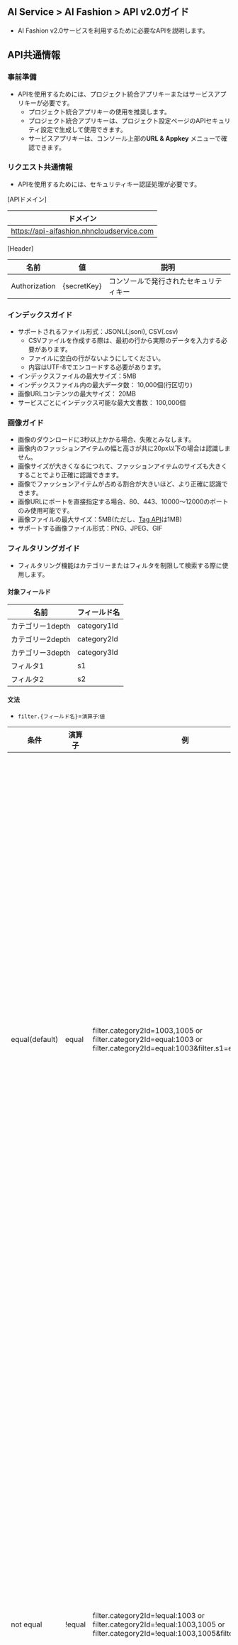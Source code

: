 ## AI Service > AI Fashion > API v2.0ガイド

- AI Fashion v2.0サービスを利用するために必要なAPIを説明します。

## API共通情報
### 事前準備
- APIを使用するためには、プロジェクト統合アプリキーまたはサービスアプリキーが必要です。
    - プロジェクト統合アプリキーの使用を推奨します。
    - プロジェクト統合アプリキーは、プロジェクト設定ページのAPIセキュリティ設定で生成して使用できます。
    - サービスアプリキーは、コンソール上部の**URL & Appkey** メニューで確認できます。

### リクエスト共通情報
- APIを使用するためには、セキュリティキー認証処理が必要です。

[APIドメイン]

| ドメイン                                   |
|-------------------------------------------|
| https://api-aifashion.nhncloudservice.com |

[Header]

| 名前 | 値 | 説明 |
| --- | --- | --- |
| Authorization | {secretKey} | コンソールで発行されたセキュリティキー |

### インデックスガイド

* サポートされるファイル形式：JSONL(.jsonl), CSV(.csv)
  * CSVファイルを作成する際は、最初の行から実際のデータを入力する必要があります。
  * ファイルに空白の行がないようにしてください。
  * 内容はUTF-8でエンコードする必要があります。
* インデックスファイルの最大サイズ：5MB
* インデックスファイル内の最大データ数： 10,000個(行区切り)
* 画像URLコンテンツの最大サイズ： 20MB
* サービスごとにインデックス可能な最大文書数： 100,000個


<span id="input-image-guide"></span>
### 画像ガイド

* 画像のダウンロードに3秒以上かかる場合、失敗とみなします。
* 画像内のファッションアイテムの幅と高さが共に20px以下の場合は認識しません。
* 画像サイズが大きくなるにつれて、ファッションアイテムのサイズも大きくすることでより正確に認識できます。
* 画像でファッションアイテムが占める割合が大きいほど、より正確に認識できます。
* 画像URLにポートを直接指定する場合、80、443、10000～12000のポートのみ使用可能です。
* 画像ファイルの最大サイズ：5MB(ただし、[Tag API](#tag-api)は1MB)
* サポートする画像ファイル形式：PNG、JPEG、GIF

<span id="filtering-guide"></span>
### フィルタリングガイド

* フィルタリング機能はカテゴリーまたはフィルタを制限して検索する際に使用します。

#### 対象フィールド
| 名前      | フィールド名     |
|-------------|-------------|
| カテゴリー1depth | category1Id |
| カテゴリー2depth | category2Id |
| カテゴリー3depth | category3Id |
| フィルタ1        | s1          |
| フィルタ2        | s2          |

#### 文法
* `filter.{フィールド名}`=`演算子`:`値`

| 条件         | 演算子 | 例                                                                                                                                   | 説明                                                            |
|----------------|--------|------------------------------------------------------------------------------------------------------------------------------------------|-------------------------------------------------------------------|
| equal(default) | equal  | filter.category2Id=1003,1005 or<br/>filter.category2Id=equal:1003 or<br/>filter.category2Id=equal:1003&filter.s1=equal:1                 | 対象フィールドの値がパラメータの値と同じ文書のみ結果としてレスポンスします。<br/>コンマ(,)で区切ってOR検索が可能です。 |
| not equal      | !equal | filter.category2Id=!equal:1003 or <br/>filter.category2Id=!equal:1003,1005 or<br/>filter.category2Id=!equal:1003,1005&filter.s1=!equal:1 | 対象フィールドの値がパラメータの値と異なる文書のみを結果としてレスポンスします。<br/>コンマ(,)で区切ってOR検索が可能です。 |

<span id="common-response"></span>
### レスポンス共通情報

- 全てのAPIリクエストに'200 OK'でレスポンスします。詳細なレスポンス結果はレスポンス本文ヘッダを参照してください。

[レスポンス本文ヘッダ]

| 名前               | タイプ  | 説明                          |
|----------------------|---------|---------------------------------|
| header.isSuccessful  | boolean | true:正常<br>false:エラー       |
| header.resultCode    | integer     | 0：正常<br>0より大きい：部分成功<br>負の値：エラー |
| header.resultMessage | string  | "SUCCESS":正常<br>その他：エラーメッセージを返す |

[成功レスポンス本文の例]

```json
{
	"header": {
		"isSuccessful": true,
		"resultCode": 0,
		"resultMessage": "SUCCESS"
	}
}
```

[失敗レスポンス本文の例]

```json
{
	"header": {
		"isSuccessful": false,
		"resultCode": -40000,
		"resultMessage": "InvalidParam"
	}
}
```

## サービス管理

### サービスの作成

* サービスを作成できるAPI
* 最大5個まで作成可能
* 許容文字
    * 英語小文字、数字、 (-),(_)
    * 最初の文字は英小文字のみ
    * 2～32文字

#### リクエスト

[URI]

| メソッド | URI                             |
|------|---------------------------------|
| POST | /v2.0/appkeys/{appKey}/services |

[Path Variable]

| 名前 | 説明                  |
|--------|-------------------------|
| appKey | 統合アプリキーまたはサービスアプリキー |

[Request Body]

| 名前      | 説明 |
|-------------|------|
| serviceName | サービス名 |

<details><summary>リクエスト例</summary>

```
curl -X POST "${domain}/v2.0/appkeys/{appKey}/services " -H 'Authorization: {secretKey}' -H 'Content-Type: application/json;charset=UTF-8' -d '{
    "serviceName": "my-serviceName"
}'
```

</details>

#### レスポンス

* [レスポンス本文ヘッダ説明省略]
    * [レスポンス共通情報](#common-response)で確認可能

<details><summary>レスポンス本文の例</summary>

``` json
{
    "header": {
        "isSuccessful": true,
        "resultCode": 0,
        "resultMessage": "SUCCESS"
    }
}
```

</details>

#### エラーコード

| resultCode | resultMessage                 | 説明         |
|------------|-------------------------------|----------------|
| -40000     | InvalidParam                  | パラメータにエラーがある |
| -41000     | UnauthorizedAppKey            | 承認されていないアプリキー |
| -42010     | DuplicateServiceName          | 重複したサービス名   |
| -42030     | ServiceQuotaExceededException | 許可されたサービス数超過 |
| -50000     | InternalServerError           | サーバーエラー      |

### サービス削除

* サービスを削除できるAPI
* サービスに処理中のインデックスリクエストがある場合も、サービスを削除できます。

#### リクエスト

[URI]

| メソッド | URI                                           |
|--------|-----------------------------------------------|
| DELETE | /v2.0/appkeys/{appKey}/services/{serviceName} |

[Path Variable]

| 名前      | 説明                  |
|-------------|-------------------------|
| appKey      | 統合アプリキーまたはサービスアプリキー |
| serviceName | サービス名                |

<details><summary>リクエスト例</summary>

```
curl -X DELETE "${domain}/v2.0/appkeys/{appKey}/services/{serviceName}"
```

</details>

#### レスポンス

* [レスポンス本文ヘッダ説明省略]
    * [レスポンス共通情報](#common-response)で確認可能

<details><summary>レスポンス本文の例</summary>

``` json
{
    "header": {
        "isSuccessful": true,
        "resultCode": 0,
        "resultMessage": "SUCCESS"
    }
}
```

</details>

#### エラーコード

| resultCode | resultMessage       | 説明         |
|------------|---------------------|----------------|
| -40000     | InvalidParam        | パラメータにエラーがある |
| -41000     | UnauthorizedAppKey  | 承認されていないアプリキー |
| -42000     | NotExistService     | 存在しないサービス |
| -50000     | InternalServerError | サーバーエラー      |

### サービスリスト照会

* 作成したサービスのリストを取得するAPI

#### リクエスト

[URI]

| メソッド | URI                             |
|-----|---------------------------------|
| GET | /v2.0/appkeys/{appKey}/services |

[Path Variable]

| 名前 | 説明                  |
|--------|-------------------------|
| appKey | 統合アプリキーまたはサービスアプリキー |

<details><summary>リクエスト例</summary>

```
curl -X GET "${domain}/v2.0/appkeys/{appKey}/services"
```

</details>

#### レスポンス

* [レスポンス本文ヘッダ説明省略]
    * [レスポンス共通情報](#common-response)で確認可能

[レスポンス本文データ]

| 名前                         | タイプ | 必須 | 例     | 説明            |
|--------------------------------|--------|----|------------|-------------------|
| data.totalCount                | integer    | O  | 2          | 総検索結果数    |
| data.items[].serviceName       | string | O  | my-service | サービス名          |
| data.items[].documentCount     | string | O  | 100        | 全文書数      |
| data.items[].remainInsertCount | integer    | O  | 3          | サービスごとに追加可能な文書数 |

<details><summary>レスポンス本文の例</summary>

``` json
{
    "header": {
        "isSuccessful": true,
        "resultCode": 0,
        "resultMessage": "SUCCESS"
    },
    "data": {
        "totalCount": 2,
        "items": [{
                "serviceName": "my-serviceName",
                "documentCount": 100
            },
            {
                "serviceName": "second_service",
                "documentCount": 50
            }
        ]
    }
}
```

</details>

#### エラーコード

| resultCode | resultMessage       | 説明         |
|------------|---------------------|----------------|
| -40000     | InvalidParam        | パラメータにエラーがある |
| -41000     | UnauthorizedAppKey  | 承認されていないアプリキー |
| -50000     | InternalServerError | サーバーエラー      |


### サービス照会

* サービス名で特定サービスの情報を取得するAPI

#### リクエスト

[URI]

| メソッド | URI                                           |
|-----|-----------------------------------------------|
| GET | /v2.0/appkeys/{appKey}/services/{serviceName} |

[Path Variable]

| 名前      | 説明                  |
|-------------|-------------------------|
| appKey      | 統合アプリキーまたはサービスアプリキー |
| serviceName | サービス名                |

<details><summary>リクエスト例</summary>

```
curl -X GET "${domain}/v2.0/appkeys/{appKey}/services/my-service"
```

</details>

#### レスポンス

* [レスポンス本文ヘッダ説明省略]
    * [レスポンス共通情報](#common-response)で確認可能

[レスポンス本文データ]

| 名前                 | タイプ  | 必須 | 例     | 説明            |
|------------------------|---------|----|------------|-------------------|
| data.serviceName       | string  | O  | my-service | サービス名          |
| data.documentCount     | string  | O  | 100        | 全文書数      |
| data.remainInsertCount | integer | O  | 3          | サービスごとに追加可能な文書数 |

<details><summary>レスポンス本文の例</summary>

``` json
{
    "header": {
        "isSuccessful": true,
        "resultCode": 0,
        "resultMessage": "SUCCESS"
    },
    "data": {
        "serviceName": "my-service",
        "documentCount": 100,
        "remainInsertCount": 3
    }
}
```

</details>

#### エラーコード

| resultCode | resultMessage       | 説明         |
|------------|---------------------|----------------|
| -40000     | InvalidParam        | パラメータにエラーがある |
| -41000     | UnauthorizedAppKey  | 承認されていないアプリキー |
| -50000     | InternalServerError | サーバーエラー      |


## 類似画像商品の推薦

### 商品IDで類似商品を検索

* 商品IDを基に類似商品を検索するAPI

#### リクエスト

[URI]

| メソッド | URI                                                                       |
|-----|---------------------------------------------------------------------------|
| GET | /v2.0/appkeys/{appKey}/services/{serviceName}/products/{productId}/search |

[Path Variable]

| 名前      | 説明                  |
|-------------|-------------------------|
| appKey      | 統合アプリキーまたはサービスアプリキー |
| serviceName | サービス名                |
| productId   | 商品ID                  |

[URL Parameter]

| 名前             | タイプ  | 必須 | 例   | 説明                                                                                                                                                  |
|--------------------|---------|----|----------|---------------------------------------------------------------------------------------------------------------------------------------------------------|
| limit              | integer | O  | 100      | 最大サイズ<br>1以上200以下に設定可能                                                                                                                         |
| filter.category1Id | string  | X  | equal:3  | category1Id値でフィルタリング                                                                                                                                 |
| filter.category2Id | string  | X  | !equal:3 | category2Id値でフィルタリング                                                                                                                                 |
| filter.category3Id | string  | X  | !equal:3 | category3Id値でフィルタリング                                                                                                                                 |
| filter.s1          | string  | X  | equal:3  | s1値でフィルタリング                                                                                                                                          |
| filter.s2          | string  | X  | !equal:3 | s2値でフィルタリング                                                                                                                                          |
| minSimilarity      | float   | X  | 0.8      | マッチングの有無を判断する類似度の最小基準値<br/> data.items[].similarity >= minSimilarity項目のみマッチングしていると判断します。<br/>0超過1.0以下に設定可能                                     |
| includeDuplicates  | boolean | X  | false    | 重複画像を含めるかどうか(デフォルト値：false)<br/>重複画像を含めるかどうかがfalseの場合、同じ商品は重複除去されるため、レスポンス結果がリクエストした文書数より少なくなる可能性があります。これを望まない場合は、重複画像を含めるかどうかをtrueに設定してリクエストしてください。 |

* filter.category1～3_id, filter.s1～2は[フィルタリングガイド](#filtering-guide)で確認可能

<details><summary>リクエスト例</summary>

```
curl -X GET "${domain}/v2.0/appkeys/{appKey}/services/{serviceName}/products/{productId}/search?limit=100&filter.s1=equal:1"
```

</details>

#### レスポンス

* [レスポンス本文ヘッダ説明省略]
    * [レスポンス共通情報](#common-response)で確認可能
  
[レスポンス本文データ]

| 名前                   | タイプ  | 必須 | 例                       | 説明          |
|--------------------------|---------|----|------------------------------|-----------------|
| data.totalCount          | integer | O  | 100                          | 総検索結果数  |
| data.query               | string  | O  | productId=10234455&limit=100 | 検索クエリ         |
| data.items[].similarity  | float   | O  | 0.91234                      | 検索類似度スコア   |
| data.items[].productId   | string  | O  | 8980335                      | 商品ID          |
| data.items[].name        | string  | O  | AAA red onepiece             | 商品名           |
| data.items[].imageUrl    | string  | O  | http://url.com               | アクセス可能な画像URL  |
| data.items[].category1Id | string  | X  | 72                           | カテゴリー1depth ID |
| data.items[].category2Id | string  | X  | 72                           | カテゴリー2depth ID |
| data.items[].category3Id | string  | X  | 72                           | カテゴリー3depth ID |
| data.items[].s1          | string  | X  | 72                           | 制限検索のためのフィルタ1   |
| data.items[].s2          | string  | X  | 72                           | 制限検索のためのフィルタ2   |


<details><summary>レスポンス本文の例</summary>

``` json
{
    "header": {
        "isSuccessful": true,
        "resultCode": 0,
        "resultMessage": "SUCCESS"
    },
    "data": {
        "totalCount": 1,
        "query": "productID=10234455&limit=100",
        "items": [{
                "similarity": 0.91234,
                "productId": "8980335",
                "name": "AAA red onepiece",
                "imageUrl": "http://url.com"
            }
        ]
    }
}
```

</details>

#### エラーコード

| resultCode | resultMessage       | 説明         |
|------------|---------------------|----------------|
| -40000     | InvalidParam        | パラメータにエラーがある |
| -40050     | NotFoundProductId   | 商品IDが見つからない  |
| -41000     | UnauthorizedAppKey  | 承認されていないアプリキー |
| -42000     | NotExistService     | 存在しないサービス |
| -50000     | InternalServerError | サーバーエラー      |


## カメラ検索

### ファッションアイテム検出

* 入力された画像からファッションアイテムを検出するAPI

#### リクエスト

[URI]

| メソッド | URI                                                  |
|-----|------------------------------------------------------|
| GET | /v2.0/appkeys/{appKey}/services/{serviceName}/detect |

[Path Variable]

| 名前      | 説明                  |
|-------------|-------------------------|
| appKey      | 統合アプリキーまたはサービスアプリキー |
| serviceName | サービス名                |

[URL Parameter]

| 名前 | タイプ | 必須 | 例                                    | 説明                 |
|------|--------|----|-------------------------------------------|------------------------|
| path | String | O  | `https://imagecdn.co.kr/sample_image.jpg` | URLエンコードされた画像のURL |

<details><summary>リクエスト例</summary>

```
curl -X GET "${domain}/v2.0/appkeys/{appKey}/services/{serviceName}/detect?path=https%3A%2F%2Fimagecdn.co.kr%2Fsample_image.jpg"
```

</details>

#### レスポンス

* [レスポンス本文ヘッダ説明省略]
    * [レスポンス共通情報](#common-response)で確認可能

[レスポンス本文データ]

| 名前              | タイプ       | 必須 | 例                                           | 説明                                                  |
|---------------------|--------------|----|--------------------------------------------------|---------------------------------------------------------|
| data.totalCount     | integer      | O  | 100                                              | 総検索結果数                                          |
| data.query          | string       | O  | `path=https://imagecdn.co.kr/sample_image.jpg`   | 検索クエリ                                                 |
| data.items[].link   | string       | O  | eyJwYXRoIjoHR0cHM6Ly9zMy11cy13ZXN0LTIuW...VlfX0= | [検出されたファッションアイテムで類似商品検索](#search-by-detect-link)で使用する値 |
| data.items[].center | double array | O  | [0.825047801147227, 0.330948979591837]           | 検出されたアイテムの中央x, y座標%                                   |
| data.items[].b0     | double array | O  | [0.676864247418738, 0.219377551020408]           | 検出されたアイテムのx0, y0座標%                                    |
| data.items[].b1     | double array | O  | [0.973231355525813, 0.4426204081632654]          | 検出されたアイテムのx1, y1座標%                                    |
| data.items[].score  | float        | O  | 0.9732                                           | 検出されたアイテムの信頼度                                        |

<details><summary>レスポンス本文の例</summary>

``` json
{
    "header": {
        "isSuccessful": true,
        "resultCode": 0,
        "resultMessage": "SUCCESS"
    },
    "data": {
        "totalCount": 2,
        "query": "path=https%3A%2F%2Fimagecdn.co.kr%2Fsample_image.jpg",
        "items": [{
                "link": "eyJwYXRoIjoHR0cHM6Ly9zMy11cy13ZXN0LTIuW1hem9uYXdzLmNvbS9mZy1pbWFnZS1zZWFyY2gvMjAxOTEyMDIvNDIyMDZmWYtYWI0Ni00Zjk2LThkYWItZGRkZjllMTI3VjLm9jdGV0LXN0cmVbsInR5cGUiOiJBTEwiLCJpbnB1dHMiOlt7ImJveCI6eyJsZWZ0IjozNQsInRvcCI6MTcyLCJ3aWR0aCI6MTU1LCJoZWlnaHQiOjE3NX0sInNjb3JlIjowg4NjAyODcwNzAyNzQzNTMsInR5cGUiOiJKQUNLRVfV0sImNvbmZpZ3MiOnsiY2FtZXJjp0cnVlfX0=",
                "center": [0.825047801172275, 0.330998979591837],
                "b0": [0.676864244718738, 0.219387751020408],
                "b1": [0.973231357555813, 0.4426020401632654],
                "score": 0.97323
            },
            {

                "link": "eyJwYXRoIjoiaHR0cHM6Ly9zMy11cy13ZXN0LTIuW1hem9uYXdzLmNvbS9mZy1pbWFnZSZWFyY2gvMjAxOTEyMDIvNDIyMDZmWYtYWI0Ni00Zjk2LThkYWItZGRkZjllMTI3OWVm9jdGV0LXN0cmSIsInR5cGUiOiJBTEwiLpbnB1dHMiOlt7ImJveCI6eyJsZWZ0IjozNQsInRvcCI6MyLCJ3aWR0aCI6MTU1LCJoZWlnaHQiOjE3NX0sInNjb3JlIjowLjg4NjAyODcwNzAyNzQzNTMsInR5cGUiOiJKQUNLRVQifV0sImNvbmZpZiOnsiY2FtZXJhIjp0cnVlfX0=",
                "center": [0.3929254301032506, 0.572066265306123],
                "b0": [0.3288718929253023, 0.506377551204082],
                "b1": [0.456978967952199, 0.637751020408163],
                "score": 0.97123

            }
        ]
    }
}
```

</details>

#### エラーコード

| resultCode | resultMessage               | 説明                                                |
|------------|-----------------------------|-------------------------------------------------------|
| -40000     | InvalidParam                | パラメータにエラーがある                                        |
| -41000     | UnauthorizedAppKey          | 承認されていないアプリキー                                    |
| -42000     | NotExistService             | 存在しないサービス                                       |
| -45020     | ImageTooLargeException      | 画像ファイルのサイズが大きすぎる<br>[画像ガイド](#input-image-guide)参考 |
| -45040     | InvalidImageFormatException | サポートしない画像ファイル形式<br>[画像ガイド](#input-image-guide)参考 |
| -45050     | InvalidImageURLException    | アクセスできないURL                                          |
| -45060     | ImageTimeoutError           | 画像ダウンロードタイムアウト                                    |
| -50000     | InternalServerError         | サーバーエラー                                             |

<span id="search-by-detect-link"></span>
### 検出されたファッションアイテムで類似商品検索

* detect APIからレスポンスで受け取ったlinkを基に類似商品を探すAPIです。

#### リクエスト

[URI]

| メソッド | URI                                                  |
|-----|------------------------------------------------------|
| GET | /v2.0/appkeys/{appKey}/services/{serviceName}/search |

[Path Variable]

| 名前      | 説明                  |
|-------------|-------------------------|
| appKey      | 統合アプリキーまたはサービスアプリキー |
| serviceName | サービスID                 |

[URL Parameter]

| 名前             | タイプ  | 必須 | 例                                             | 説明                                                                                                                                                  |
|--------------------|---------|----|----------------------------------------------------|---------------------------------------------------------------------------------------------------------------------------------------------------------|
| limit              | integer | O  | 100                                                | 最大サイズ<br>1以上200以下に設定可能                                                                                                                         |
| link               | string  | O  | eyJwYXRoIjoHR0cHM6Ly9zMy11cy13ZXN0LTIuW...VlfX0%3D | detect APIから渡されたlink(URLエンコード必要)                                                                                                                      |
| filter.category1Id | string  | X  | equal:3                                            | category1Id値でフィルタリング                                                                                                                                 |
| filter.category2Id | string  | X  | !equal:3                                           | category2Id値でフィルタリング                                                                                                                                 |
| filter.category3Id | string  | X  | !equal:3                                           | category3Id値でフィルタリング                                                                                                                                 |
| filter.s1          | string  | X  | equal:3                                            | s1値でフィルタリング                                                                                                                                          |
| filter.s2          | string  | X  | !equal:3                                           | s2値でフィルタリング                                                                                                                                          |
| minSimilarity      | float   | X  | 0.8                                                | マッチングの有無を判断する類似度の最小基準値<br/> data.items[].similarity >= minSimilarity項目のみマッチングしていると判断します。<br/>0超過1.0以下に設定可能                                     |
| includeDuplicates  | boolean | X  | false                                              | 重複画像を含めるかどうか(デフォルト値：false)<br/>重複画像を含めるかどうかがfalseの場合、同じ商品は重複除去されるため、レスポンス結果がリクエストした文書数より少なくなる可能性があります。これを望まない場合は、重複画像を含めるかどうかをtrueに設定してリクエストしてください。 |

* filter.category1～3_id, filter.s1～2は[フィルタリングガイド](#filtering-guide)で確認可能

<details><summary>リクエスト例</summary>

```
curl -X GET "${domain}/v2.0/appkeys/{appKey}/services/{serviceName}/image?limit=100&link=eyJwYXRoIjoiaHR0cHM6Ly9zMy11cy13ZXN0LTIuW1hem9u1XdzLmNvbS9mZy1pbWFnZSZWFyY2gvMjAxOTEyMDIvNDIyMDZmWYtYWI0Ni00Zjk2LThkYWItZGRkZjllMTI3OWVm9jdGV0LXN0cmSIsInR5cGUi0iJBTEwiLpbnB1dHMiOlt7ImJveCI6eyJsZWZ0IjozNQaInRvcCI6MyLCJ3aWR0aCI6MTU1LCJoZWlnaHQiOjE3NX0sInNjb3JlIjowLjg4NjAyODcwNzAyNzQzNTMsInR5cGUiOiJKQUNLRVQifV0sImNvbmZpZiOnsiY2FtZXJhIjp0cnVlfX0%3D&filter.s1=equal:1"
```

</details>

#### レスポンス

* [レスポンス本文ヘッダ説明省略]
    * [レスポンス共通情報](#common-response)で確認可能

[レスポンス本文データ]

| 名前                   | タイプ  | 必須 | 例                                                          | 説明          |
|--------------------------|---------|----|-----------------------------------------------------------------|-----------------|
| data.totalCount          | integer | O  | 100                                                             | 総検索結果数  |
| data.query               | string  | O  | link=eyJwYXRoIjoHR0cHM6Ly9zMy11cy13ZXN0LTIuW...VlfX0=&limit=100 | 検索クエリ         |
| data.items[].similarity  | float   | O  | 0.91234                                                         | 検索類似度スコア   |
| data.items[].productId   | string  | O  | 8980335                                                         | 商品ID          |
| data.items[].name        | string  | O  | AAA red onepiece                                                | 商品名           |
| data.items[].imageUrl    | string  | O  | http://url.com                                                  | アクセス可能な画像URL  |
| data.items[].category1Id | string  | X  | 72                                                              | カテゴリー1depth ID |
| data.items[].category2Id | string  | X  | 72                                                              | カテゴリー2depth ID |
| data.items[].category3Id | string  | X  | 72                                                              | カテゴリー3depth ID |
| data.items[].s1          | string  | X  | 72                                                              | 制限検索のためのフィルタ1   |
| data.items[].s2          | string  | X  | 72                                                              | 制限検索のためのフィルタ2   |


<details><summary>レスポンス本文の例</summary>

``` json
{
    "header": {
        "isSuccessful": true,
        "resultCode": 0,
        "resultMessage": "SUCCESS"
    },
    "data": {
        "totalCount": 1,
        "query": "link=eyJwYXRoIjoiaHR0cHM6Ly9zMy11cy13ZXN0LTIuW1hem9uYXdzLmNvbS9mZy1pbWfnZSZWFyY2gvMjAxOTEyMDIvNDIyMDZmWYtYWI0Ni00Zjk2LThkYWItZGRkZjllMTI3OWVm9jdGV0LXN0cmSIsInR5cGUiOiJBTEwiLpbnB1dHMi0lt7ImJveCI6eyJsZWZ0IjozNQsInRvcCI6MyLCJ3aWa0aCI6MTU1LCJozWlnaHQiOjE3NX0sInNjb3JlIjowLjg4NjAyODcwNzAyNzQzNTMsInR5cGUiOiJKQUNLRVQifV0sImNvbmZpZiOnsiY2FtZXJhIjp0cnVlfX0=&limit=100",
        "items": [{
                "similarity": 0.91234,
                "productId": "8980335",
                "name": "AAA red onepiece",
                "imageUrl": "http://url.com"
            }
        ]
    }
}
```

</details>

#### エラーコード

| resultCode | resultMessage               | 説明                                                |
|------------|-----------------------------|-------------------------------------------------------|
| -40000     | InvalidParam                | パラメータにエラーがある                                        |
| -41000     | UnauthorizedAppKey          | 承認されていないアプリキー                                    |
| -42000     | NotExistService             | 存在しないサービス                                       |
| -45020     | ImageTooLargeException      | 画像ファイルのサイズが大きすぎる<br>[画像ガイド](#input-image-guide)参考 |
| -45040     | InvalidImageFormatException | サポートしない画像ファイル形式<br>[画像ガイド](#input-image-guide)参考 |
| -45050     | InvalidImageURLException    | アクセスできないURL                                          |
| -45060     | ImageTimeoutError           | 画像ダウンロードタイムアウト                                    |
| -45070     | NoDetectedFashionItems      | 検出されたファッションアイテムなし                                      |
| -50000     | InternalServerError         | サーバーエラー                                             |

### 画像で類似商品検索

* 画像(URL, File)から認識された最も大きなファッションアイテムを基準に類似商品を探すAPI
* filter.category1～3_id, filter.s1～2は[フィルタリングガイド](#filtering-guide)で確認可能
* Content-Type: multipart/form-data

#### リクエスト

[URI]

| メソッド | URI                                                  |
|------|------------------------------------------------------|
| POST | /v2.0/appkeys/{appKey}/services/{serviceName}/search |

[Path Variable]

| 名前      | 説明                  |
|-------------|-------------------------|
| appKey      | 統合アプリキーまたはサービスアプリキー |
| serviceName | サービス名                |

[Request Body]

| 名前             | タイプ  | 必須 | 例          | 説明                                                                                                                                                  |
|--------------------|---------|----|-----------------|---------------------------------------------------------------------------------------------------------------------------------------------------------|
| imageUrl           | string  | △  | http://url.com	 | 画像のURL                                                                                                                                                |
| imageFile          | file    | △  | image.png	      | 画像ファイル                                                                                                                                              |
| limit              | integer | O  | 100             | 最大サイズ<br>1以上200以下に設定可能                                                                                                                         |
| filter.category1Id | string  | X  | equal:3         | category1Id値でフィルタリング                                                                                                                                 |
| filter.category2Id | string  | X  | !equal:3        | category2Id値でフィルタリング                                                                                                                                 |
| filter.category3Id | string  | X  | !equal:3        | category3Id値でフィルタリング                                                                                                                                 |
| filter.s1          | string  | X  | equal:3         | s1値でフィルタリング                                                                                                                                          |
| filter.s2          | string  | X  | !equal:3        | s2値でフィルタリング                                                                                                                                          |
| minSimilarity      | float   | X  | 0.8             | マッチングの有無を判断する類似度の最小基準値<br/> data.items[].similarity >= minSimilarity項目のみマッチングしていると判断します。<br/>0超過1.0以下に設定可能                                     |
| includeDuplicates  | boolean | X  | false           | 重複画像を含めるかどうか(デフォルト値：false)<br/>重複画像を含めるかどうかがfalseの場合、同じ商品は重複除去されるため、レスポンス結果がリクエストした文書数より少なくなる可能性があります。これを望まない場合は、重複画像を含めるかどうかをtrueに設定してリクエストしてください。 |

<details><summary>リクエスト例</summary>

```
curl -X POST -H 'Content-Type: multipart/form-data' -F imageFile=@image.png -F limit=100 "${domain}/v2.0/appkeys/{appKey}/services/{serviceName}/search"
```

</details>

#### レスポンス

* [レスポンス本文ヘッダ説明省略]
    * [レスポンス共通情報](#common-response)で確認可能

[レスポンス本文データ]

| 名前                   | タイプ  | 必須 | 例                       | 説明          |
|--------------------------|---------|----|------------------------------|-----------------|
| data.totalCount          | integer | O  | 100                          | 総検索結果数  |
| data.items[].productId   | string  | O  | 8980335                      | 商品ID          |
| data.items[].similarity  | float   | O  | 0.91234                      | 検索類似度スコア   |
| data.items[].name        | string  | O  | AAA red onepiece             | 商品名           |
| data.items[].imageUrl    | string  | O  | http://url.com               | アクセス可能な画像URL  |
| data.items[].category1Id | string  | X  | 72                           | カテゴリー1depth ID |
| data.items[].category2Id | string  | X  | 72                           | カテゴリー2depth ID |
| data.items[].category3Id | string  | X  | 72                           | カテゴリー3depth ID |
| data.items[].s1          | string  | X  | 72                           | 制限検索のためのフィルタ1   |
| data.items[].s2          | string  | X  | 72                           | 制限検索のためのフィルタ2   |


<details><summary>レスポンス本文の例</summary>

``` json
{
    "header": {
        "isSuccessful": true,
        "resultCode": 0,
        "resultMessage": "SUCCESS"
    },
    "data": {
        "totalCount": 1,
        "query": "productID=10234455&limit=100",
        "items": [{
                "productId": "8980335",
                "similarity": 0.91234,
                "name": "AAA red onepiece",
                "imageUrl": "http://url.com"
            }
        ]
    }
}
```

</details>

#### エラーコード

| resultCode | resultMessage               | 説明                                                |
|------------|-----------------------------|-------------------------------------------------------|
| -40000     | InvalidParam                | パラメータにエラーがある                                        |
| -41000     | UnauthorizedAppKey          | 承認されていないアプリキー                                    |
| -42000     | NotExistService             | 存在しないサービス                                       |
| -45020     | ImageTooLargeException      | 画像ファイルのサイズが大きすぎる<br>[画像ガイド](#input-image-guide)参考 |
| -45040     | InvalidImageFormatException | サポートしない画像ファイル形式<br>[画像ガイド](#input-image-guide)参考 |
| -45050     | InvalidImageURLException    | アクセスできないURL                                          |
| -45060     | ImageTimeoutError           | 画像ダウンロードタイムアウト                                    |
| -45070     | NoDetectedFashionItems      | 検出されたファッションアイテムがない                                      |
| -50000     | InternalServerError         | サーバーエラー                                             |


## ディープタギング

<span id="tag-api"></span>
### ファッションアイテムタグ検出

* 入力画像からファッションアイテムのタグ情報を検出するAPI

#### リクエスト

[URI]

| メソッド | URI                                               |
|-----|---------------------------------------------------|
| GET | /v2.0/appkeys/{appKey}/services/{serviceName}/tag |

[Path Variable]

| 名前      | 説明                  |
|-------------|-------------------------|
| appKey      | 統合アプリキーまたはサービスアプリキー |
| serviceName | サービス名                |

[URL Parameter]

| 名前    | タイプ  | 必須 | 例                                    | 説明                                                                                           |
|-----------|---------|----|-------------------------------------------|--------------------------------------------------------------------------------------------------|
| path      | string  | O  | `https://imagecdn.co.kr/sample_image.jpg` | URLエンコードされた画像URL                                                                                 |
| lang      | string  | X  | ko                                        | ラベルの言語(デフォルト値: en)<br/>en: English<br/>ko: Korean<br/>ja: Japanese                                  |
| itemLimit | integer | X  | 3                                         | 画像から見つかったファッションアイテムのうち、タグ情報をレスポンスするアイテムの数<br/>アイテムの幅が長い順にソート(デフォルト値：1)<br/>最大サイズ<br>1以上4以下に設定可能 |

<details><summary>リクエスト例</summary>

```
curl -X GET "${domain}/v2.0/appkeys/{appKey}/services/{serviceName}/tag?path=https%3A%2F%2Fimagecdn.co.kr%2Fsample_image.jpg&lang=ko&item_limit=3"
```

</details>

#### レスポンス

* [レスポンス本文ヘッダ説明省略]
    * [レスポンス共通情報](#common-response)で確認可能

[レスポンス本文データ]

| 名前                             | タイプ       | 必須 | 例                                                              | 説明                                       |
|------------------------------------|--------------|----|---------------------------------------------------------------------|----------------------------------------------|
| data.totalCount                    | integer      | O  | 2                                                                   | 総検索結果数                               |
| data.query                         | string       | O  | `path=https://imagecdn.co.kr/sample_image.jpg&lang=ko&item_limit=3` | 検索クエリ                                      |
| data.items[].type                  | string       | O  | JACKET                                                              | 検出されたアイテムのタイプ                            |
| data.items[].score                 | float        | O  | 0.9515                                                              | 検出されたアイテムの信頼度                             |
| data.items[].tags                  | array        | O  |                                                                     | 検出されたアイテムタグ情報の配列                        |
| data.items[].tags[].attribute      | string       | O  | category                                                            | タグのプロパティ                                   |
| data.items[].tags[].labels         | array        | O  |                                                                     | タグラベルの配列                                |
| data.items[].tags[].labels[].label | string       | O  | ブラウス\| Blouse                                                      | タグラベル<br/>URLパラメータのlangによってレスポンス言語が変わる |
| data.items[].tags[].labels[].score | float        | O  | 0.9545                                                              | タグラベルの信頼度                               |
| data.items[].center                | double array | O  | [0.825047801147227, 0.330948979591837]                              | 検出されたアイテムの中央x, y座標%                        |
| data.items[].b0                    | double array | O  | [0.676864247418738, 0.219377551020408]                              | 検出されたアイテムのx0, y0座標%                         |
| data.items[].b1                    | double array | O  | [0.973231355525813, 0.4426204081632654]                             | 検出されたアイテムのx1, y1座標%                         |

<br>
<details><summary>レスポンス本文の例</summary>

``` json
{
    "header": {
        "isSuccessful": true,
        "resultCode": 0,
        "resultMessage": "SUCCESS"
    },
    "data": {
        "totalCount": 2,
        "query": "path=https%3A%2F%2Fimagecdn.co.kr%2Fsample_image.jpg&lang=ko&item_limit=3",
        "items": [{
            "type": "SHIRT",
            "tags": [{
                "attribute": "category", "labels": [{ "label": "ブラウス", "score": 0.9966272115707397 }]
            }, {
                "attribute": "color", "labels": [{ "label": "ベージュ/アイボリー", "score": 0.7692235112190247 }]
            }, {
                "attribute": "pattern", "labels": [{ "label": "無地", "score": 0.9893960356712341 }]
            }, {
                "attribute": "fabric", "labels": [{ "label": "シルク", "score": 0.586938738822937 }]
            }, {
                "attribute": "neckline", "labels": [{ "label": "シャツの襟", "score": 0.9922573566436768 }]
            }, {
                "attribute": "shoulder", "labels": [{ "label": "バフ/ボリューム", "score": 0.5369117856025696 }]
            }, {
                "attribute": "sleeve_length", "labels": [{ "label": "長袖", "score": 0.6998409032821655 }]
            }, {
                "attribute": "sleeve_shape", "labels": [{ "label": "ストレート", "score": 0.689109206199646 }]
            }, {
                "attribute": "length_up", "labels": [{ "label": "ウエストライン", "score": 0.9575495719909668 }]
            }, {
                "attribute": "age", "labels": [{ "label": "大人", "score": 0.9985153079032898 }]
            }, {
                "attribute": "gender", "labels": [{ "label": "女性", "score": 0.9960111379623413 }]
            }, {
                "attribute": "detail", "labels": [{ "label": "ボタン", "score": 0.9440848231315613 }]
            }, {
                "attribute": "fit", "labels": [{ "label": "基本フィット/レギュラーフィット", "score": 0.789472222328186 }]
            }],
            "center": [ 0.46125, 0.34125 ],
            "b0": [ 0.1875, 0.0175 ],
            "b1": [ 0.735, 0.665 ],
            "score": 0.93118
        }, {
            "type": "SKIRT",
            "tags": [{
                "attribute": "category", "labels": [{ "label": "スカート", "score": 0.9997897744178772 }]
            }, {
                "attribute": "color", "labels": [{ "label": "ブラウン/茶色", "score": 0.8597127199172974 }]
            }, {
                "attribute": "pattern", "labels": [{ "label": "無地", "score": 0.988312304019928 }]
            }, {
                "attribute": "fabric", "labels": [{ "label": "キャンバス", "score": 0.24775846302509308 }]
            }, {
                "attribute": "length_lo", "labels": [{ "label": "ショート", "score": 0.9987099170684814 }]
            }, {
                "attribute": "age", "labels": [{ "label": "大人", "score": 0.9993846416473389 }]
            }, {
                "attribute": "gender", "labels": [{ "label": "女性", "score": 0.9950520396232605 }]
            }, {
                "attribute": "detail", "labels": [{ "label": "ラップスタイル", "score": 0.7058117985725403 }]
            }, {
                "attribute": "fit", "labels": [{ "label": "基本フィット/レギュラーフィット", "score": 0.9844645857810974 }]
            }, {
                "attribute": "shape", "labels": [{ "label": "Aライン/フレア", "score": 0.9432026743888855 }]
            }],
            "center": [ 0.5, 0.69125 ],
            "b0": [ 0.28, 0.445 ],
            "b1": [ 0.72, 0.9375 ],
            "score": 0.939945
        }]
    }
}
```
</details>

#### エラーコード

| resultCode | resultMessage               | 説明                                                |
|------------|-----------------------------|-------------------------------------------------------|
| -40000     | InvalidParam                | パラメータにエラーがある                                        |
| -41000     | UnauthorizedAppKey          | 承認されていないアプリキー                                    |
| -42000     | NotExistService             | 存在しないサービス                                       |
| -45020     | ImageTooLargeException      | 画像ファイルのサイズが大きすぎる<br>[画像ガイド](#input-image-guide)参考 |
| -45040     | InvalidImageFormatException | サポートしない画像ファイル形式<br>[画像ガイド](#input-image-guide)参考 |
| -45050     | InvalidImageURLException    | アクセスできないURL                                          |
| -45060     | ImageTimeoutError           | 画像ダウンロードタイムアウト                                    |
| -50000     | InternalServerError         | サーバーエラー                                             |

## インデックス
### インデックスリクエスト

* ファッションアイテムデータをインデックスするAPI
* 渡されたファイルの最初の行を分析して、フォーマットエラーがあるかどうかを検査します。
* 最初の行にエラーが見つからない場合、インデックスのためのキューに入った後、スケジュールに従ってインデックスが作成されます。
* 直接データファイルを送信するか、ダウンロード可能なURLでデータファイルを渡すことができます。
* Content-Type: multipart/form-data

#### ファイルデータフォーマット

| 名前      | field       | value type | 必須 | max length | 備考                             |
|-------------|-------------|------------|----|------------|------------------------------------|
| 商品ID        | productId   | string     | O  | 72         | ユニークキー                       |
| 状態      | status      | string     | O  | 7          | enable:追加またはアップデート<br/>disable:削除 |
| 商品名前    | name        | string     | O  | 256        | 商品名                              |
| カテゴリー1depth | category1Id | string     | O  | 72         | カテゴリー1depth ID                    |
| カテゴリー2depth | category2Id | string     | O  | 72         | カテゴリー2depth ID                    |
| カテゴリー3depth | category3Id | string     | O  | 72         | カテゴリー3depth ID                    |
| 画像url      | imageUrl    | string     | O  | 1000       | アクセス可能な画像URL                     |
| フィルタ1         | s1          | string     | O  | 72         | 制限検索のためのフィルタ1                      |
| フィルタ2         | s2          | string     | O  | 72         | 制限検索のためのフィルタ2                      |

##### JSONLの例
```
{"productId": "10001", "status": "enable", "name": "AAA red onepiece", "category1Id": "1", "category2Id": "1", "category3Id": "2", "imageUrl": "http://aaaaaaa.bbbbb.jpg", "s1": "1", "s2": "2"}
{"productId": "10002", "status": "disable", "name": "BBB blue onepiece", "category1Id": "1", "category2Id": "1", "category3Id": "2", "imageUrl": "http://bbbbbbb.ccccc.jpg", "s1": "s1", "s2": "2"}
{"productId": "10003", "status": "enable", "name": "BBB blue blouse", "category1Id": "1", "category2Id": "1", "category3Id": "3", "imageUrl": "http://bbbbbbb.ddddd.jpg", "s1": "", "s2": "s2"}
...
```

##### CSVの例
```
10001,enable,AAA red onepiece,1,1,2,http://aaaaaaa.bbbbb.jpg,1,2
10002,disable,BBB blue onepiece,1,1,2,http://bbbbbbb.ccccc.jpg,s1,2
10003,enable,BBB blue blouse,1,1,3,http://bbbbbbb.ddddd.jpg,,s2
...
```

#### リクエスト

[URI]

| メソッド | URI                                                   |
|------|-------------------------------------------------------|
| POST | /v2.0/appkeys/{appKey}/services/{serviceName}/indexes |

[Path Variable]

| 名前      | 説明                  |
|-------------|-------------------------|
| appKey      | 統合アプリキーまたはサービスアプリキー |
| serviceName | サービス名                |

[Form Data]

| 名前 | タイプ | 必須かどうか | 例                                               | 説明                                                 |
|--------|--------|-------|------------------------------------------------------|--------------------------------------------------------|
| format | string | O     | jsonl                                                | jsonlまたはcsv                                           |
| link   | string | △     | https://cdn.my-domain.com/202106251000_product.jsonl | データファイルURL                                             |
| file   | file   | △     | @filename                                            | データファイル<br/>linkがfileより優先順位が高く、linkがある場合はfileは無視される |


<details>
<summary>リクエスト例1</summary>

```
curl -X POST "/v2.0/appkeys/{appKey}/services/{serviceName}/indexes" -H "Content-Type: multipart/form-data" -F "file=@/home/user1/202106251000_product.jsonl -F format=jsonl"
```

</details>

<details>
<summary>リクエスト例2</summary>

```
curl -X POST "/v2.0/appkeys/{appKey}/services/{serviceName}/indexes" -H "Content-Type: multipart/form-data" -F "link=https://cdn.my-domain.com/202106251000_product.jsonl -F format=jsonl"
```

</details>

#### レスポンス

* [レスポンス本文ヘッダ説明省略]
    * [レスポンス共通情報](#common-response)で確認可能

[レスポンス本文データ]

| 名前       | タイプ | 必須 | 例                               | 説明 |
|--------------|--------|----|--------------------------------------|--------|
| data.indexID | string | O  | 24bb94b3-8a6b-488e-b038-4f6038da2596 | インデックスID |

<details>
<summary>レスポンス本文の例</summary>

```json
{
    "header": {
        "isSuccessful": true,
        "resultCode": 0,
        "resultMessage": "SUCCESS"
    },
    "data": {
        "indexID": "24bb94b3-8a6b-488e-b038-4f6038da2596"
    }
}
```

</details>

#### エラーコード
| resultCode | resultMessage               | 説明                               |
|------------|-----------------------------|--------------------------------------|
| -40000     | InvalidParam                | パラメータにエラーがある                      |
| -40010     | InvalidFileError            | ファイル転送にエラーがある場合                 |
| -40020     | NoDataError                 | 転送されたファイルが空のファイルである場合                 |
| -40030     | ExceedDataSizeError         | 転送されたファイルが定められた容量または定められたデータ数を超過した場合 |
| -40080     | TooManyRequestError         | 同時に複数のリクエストを行った場合                |
| -41000     | UnauthorizedAppKey          | 承認されていないアプリキー                   |
| -42000     | NotExistService             | 存在しないサービス                      |
| -50000     | InternalServerError         | サーバーエラー                            |


### インデックスリスト照会
* リクエストされたインデックスリストを取得するAPI
* インデックスリクエストに関する情報を知ることができます。
* インデックス情報の最大保管期間は登録時間基準6か月です。

#### リクエスト

[URI]

| メソッド | URI                                                   |
|-----|-------------------------------------------------------|
| GET | /v2.0/appkeys/{appKey}/services/{serviceName}/indexes |

[Path Variable]

| 名前      | 説明          |
|-------------|-----------------|
| appKey      | 統合アプリキーまたはサービスアプリキー |
| serviceName | サービス名        |

[URL Parameter]

| 名前   | タイプ       | 必須 | 例             | 説明                                                                                |
|----------|--------------|----|--------------------|---------------------------------------------------------------------------------------|
| start    | integer      | O  | 0                  | 開始インデックス<br/>0から開始                                                                   |
| limit    | integer      | O  | 100                | 最大100<br/>start:0, limit: 100の場合は1から100まで<br/>start: 200, limit: 100の場合は201から300まで |
| order    | string       | X  | requestedTime:desc | ソート条件(デフォルト値: requestedTime:desc)<br/>設定可能条件は[ソート](#indexes-status-order)参照       |
| statuses | string array | X  | running,finished   | インデックスの状態値                                                                          |

#### ページング
* startとlimitパラメータでページングが可能です。
  * start: 0から開始します。
  * limit: 0より大きく、最大100まで可能です。
* 最大ページング可能な数字は1000です。
  * 可能:
    * start: 900
    * end: 100
  * 不可：
    * start: 901
    * end: 100
    * 最大可能なページング数である1000を超えるので不可能です。

<span id="indexes-status-order"></span>
#### ソート
* レスポンス文書のソートパラメータ
* パラメータ形式
  * {ソート可能項目}:{ソート方式}
* ソート可能項目
  * requestedTime:インデックスリクエスト登録時間
  * startTime:インデックス開始時間
  * finishTime:インデックス終了時間
  * addedCount:追加された文書数
  * failedCount:失敗文書数
  * deletedCount:削除文書数
  * exceededCount:制限された使用量を超えた文書数
  * updatedCount:修正文書数
  * totalCount:全文書数
* ソート方式
  * asc:昇順
  * desc:降順

#### インデックス状態
* インデックス状態値を条件として検索できます。
  * reserved:待機
  * running:進行中
  * failed:全体失敗
  * finished:完了(部分失敗を含む)
  * canceled:キャンセル
  * deleted:削除

<details>
<summary>リクエスト例 </summary>

```
curl -X GET "/v2.0/appkeys/{appKey}/services/{serviceName}/indexes?start=0&limit=100&status=running,finished&order=startTime:desc"
```

</details>

#### レスポンス

* [レスポンス本文ヘッダ説明省略]
    * [レスポンス共通情報](#common-response)で確認可能

[レスポンス本文データ]

| 名前                     | タイプ         | 必須 | 例                               | 説明                                                                                          |
|----------------------------|----------------|----|--------------------------------------|-------------------------------------------------------------------------------------------------|
| data.total                 | integer        | O  | 100                                  | 検索された全文書数                                                                                |
| data.items[].service       | string         | O  | test                                 | サービス名                                                                                        |
| data.items[].id            | string         | O  | 24bb94b3-8a6b-488e-b038-4f6038da2596 | インデックスID                                                                                           |
| data.items[].filename      | string         | O  | 202106251000_product.jsonl           | インデックスファイル名                                                                                    |
| data.items[].status        | string         | O  | reserved                             | 現在のインデックスの状態を示します。<br/>reserved:待機<br/>running:進行中<br/>failed:全て失敗<br/>finished:完了(部分失敗を含む) |
| data.items[].requestedTime | unix timestamp | O  | 1625098033                           | インデックスリクエスト登録時間                                                                                 |
| data.items[].startTime     | unix timestamp | O  | 1625098033                           | インデックス開始時間                                                                                    |
| data.items[].finishTime    | unix timestamp | O  | 1625098033                           | インデックスが完了した時間                                                                                  |
| data.items[].addedCount    | integer        | O  | 234                                  | 追加された文書数                                                                                   |
| data.items[].failedCount   | integer        | O  | 31                                   | 失敗した文書数<br/>画像ダウンロード失敗などが含まれ、ファッションアイテムが見つからない場合も含む。                                  |
| data.items[].exceededCount | integer        | O  | 31                                   | 制限使用量を超えてインデックスできない文書の数。                                                                  |
| data.items[].deletedCount  | integer        | O  | 31                                   | 削除された文書の数。                                                                                    |
| data.items[].updatedCount  | integer        | O  | 592                                  | 修正された文書の数                                                                                   |
| data.items[].totalCount    | integer        | O  | 888                                  | インデックス総文書数                                                                                  |

<details>
<summary>レスポンス本文の例</summary>

```json
{
    "header": {
        "isSuccessful": true,
        "resultCode": 0,
        "resultMessage": "SUCCESS"
    },
    "data": {
        "total": 100,
        "items":[{
            "id": "24bb94b3-8a6b-488e-b038-4f6038da2596",
            "serviceName": "test",
            "filename": "202106251000_product.jsonl",
            "status": "reserved",
            "requestedTime": 1627018935,
            "startTime": 1627018935,
            "finishTime": 1627018935,
            "addedCount": 234,
            "failedCount": 31,
            "exceededCount": 31,
            "deletedCount": 31,
            "updatedCount": 592,
            "totalCount": 888
        }]
    }
}
```

</details>

#### エラーコード

| resultCode | resultMessage       | 説明         |
|------------|---------------------|----------------|
| -40000     | InvalidParam        | パラメータにエラーがある |
| -41000     | UnauthorizedAppKey  | 承認されていないアプリキー |
| -42000     | NotExistService     | 存在しないサービス |
| -50000     | InternalServerError | サーバーエラー      |


### インデックス詳細照会
* 特定インデックスリクエストに対する詳細情報を知ることができるAPI
* インデックス詳細情報の最大保管期間は登録時間基準6か月です。

#### リクエスト

[URI]

| メソッド | URI                                                             |
|-----|-----------------------------------------------------------------|
| GET | /v2.0/appkeys/{appKey}/services/{serviceName}/indexes/{indexId} |

[Path Variable]

| 名前      | 説明                  |
|-------------|-------------------------|
| appKey      | 統合アプリキーまたはサービスアプリキー |
| serviceName | サービス名                |
| indexId     | インデックスID                   |

<details>
<summary>リクエスト例 </summary>

```
curl -X GET "/v2.0/appkeys/{appKey}/services/{serviceName}/indexes/{indexId}"
```

</details>

#### レスポンス

* [レスポンス本文ヘッダ説明省略]
    * [レスポンス共通情報](#common-response)で確認可能

[レスポンス本文データ]

| 名前                          | タイプ         | 必須 | 例                               | 説明                                                                                           |
|---------------------------------|----------------|----|--------------------------------------|--------------------------------------------------------------------------------------------------|
| data.total                      | integer        | O  | 100                                  | 検索された全文書数                                                                                 |
| data.items[].serviceName        | string         | O  | test                                 | サービス名                                                                                         |
| data.items[].id                 | string         | O  | 24bb94b3-8a6b-488e-b038-4f6038da2596 | インデックスID                                                                                            |
| data.items[].filename           | string         | O  | 202106251000_product.jsonl           | インデックスファイル名                                                                                     |
| data.items[].status             | string         | O  | reserved                             | 現在のインデックス状態を示します。<br/>reserved：待機<br/>running：進行中<br/>failed：全て失敗<br/>finished：完了(部分失敗を含む) |
| data.items[].requestedTime      | unix timestamp | O  | 1625098033                           | インデックスリクエスト登録時間                                                                                  |
| data.items[].startTime          | unix timestamp | O  | 1625098033                           | インデックス開始時間                                                                                     |
| data.items[].finishTime         | unix timestamp | O  | 1625098033                           | インデックスが完了した時間                                                                                   |
| data.items[].addedCount         | integer        | O  | 234                                  | 追加された文書の数                                                                                    |
| data.items[].addedProductIds    | string array   | O  | [10001, 10002]                       | 追加された文書IDリスト                                                                                 |
| data.items[].failedCount        | integer        | O  | 31                                   | 失敗した文書の数<br/>画像ダウンロードの失敗などが含まれ、ファッションアイテムが見つからない場合も含む。                                         |
| data.items[].failedProductIds   | string array   | O  | [10001, 10002]                       | 失敗した文書IDリスト                                                                                 |
| data.items[].exceededCount      | integer        | O  | 31                                   | 制限使用量を超えてインデックスできない文書の数                                                                   |
| data.items[].exceededProductIds | string array   | O  | [10001, 10002]                       | 制限使用量を超えてインデックスできない文書IDのリスト                                                                |
| data.items[].deletedCount       | integer        | O  | 31                                   | 削除された文書の数                                                                                    |
| data.items[].deletedProductIds  | string array   | O  | [10001, 10002]                       | 削除された文書IDリスト                                                                                 |
| data.items[].updatedCount       | integer        | O  | 592                                  | 修正された文書の数                                                                                    |
| data.items[].updatedProductIds  | string array   | O  | [10001, 10002]                       | 修正された文書IDリスト                                                                                 |
| data.items[].totalCount         | integer        | O  | 888                                  | インデックス総文書数                                                                                   |

<details>
<summary>レスポンス本文の例</summary>

```json
{
    "header": {
        "isSuccessful": true,
        "resultCode": 0,
        "resultMessage": "SUCCESS"
    },
    "data": {
        "total": 100,
        "items":[{
            "id": "24bb94b3-8a6b-488e-b038-4f6038da2596",
            "serviceName": "test",
            "filename": "202106251000_product.jsonl",
            "status": "reserved",
            "requestedTime": 1627018935,
            "startTime": 1627018935,
            "finishTime": 1627018935,
            "addedCount": 234,
            "addedProductIds": ["10001", "10002"],
            "failedCount": 31,
            "failedProductIds": ["10001", "10002"],
            "exceededCount": 31,
            "exceededProductIds": ["10001", "10002"],
            "deletedCount": 31,
            "deletedProductIds": ["10001", "10002"],
            "updatedCount": 592,
            "updatedProductIds": ["10001", "10002"],
            "totalCount": 888
        }]
    }
}
```

</details>

#### エラーコード

| resultCode | resultMessage       | 説明              |
|------------|---------------------|---------------------|
| -40000     | InvalidParam        | パラメータにエラーがある     |
| -41000     | UnauthorizedAppKey  | 承認されていないアプリキー  |
| -42000     | NotExistService     | 存在しないサービス     |
| -50000     | InternalServerError | サーバーエラー           |

